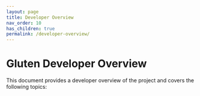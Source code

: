 ```yaml
---
layout: page
title: Developer Overview
nav_order: 10
has_children: true
permalink: /developer-overview/
---
```

# Gluten Developer Overview
This document provides a developer overview of the project and covers the
following topics: